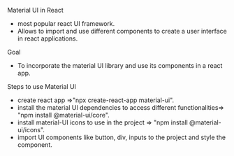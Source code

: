 Material UI in React

- most popular react UI framework.
- Allows to import and use different components to create a user interface in react applications.

Goal

- To incorporate the material UI library and use its components in a react app.

Steps to use Material UI

- create react app =>"npx create-react-app material-ui".
- install the material UI dependencies to access different functionalities=> "npm install @material-ui/core".
- install material-UI icons to use in the project => "npm install @material-ui/icons".
- import UI components like button, div, inputs to the project and style the component.
